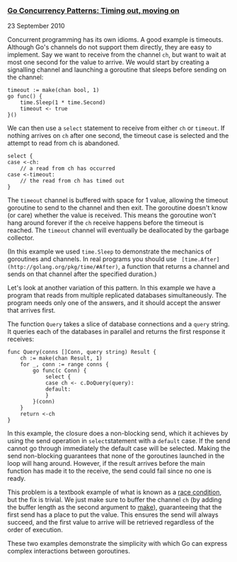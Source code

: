 ### [Go Concurrency Patterns: Timing out, moving on](http://blog.golang.org/go-concurrency-patterns-timing-out-and)

23 September 2010

Concurrent programming has its own idioms. A good example is timeouts. Although Go's channels do not support them directly, they are easy to implement. Say we want to receive from the channel `ch`, but want to wait at most one second for the value to arrive. We would start by creating a signalling channel and launching a goroutine that sleeps before sending on the channel:

``` 
timeout := make(chan bool, 1)
go func() {
    time.Sleep(1 * time.Second)
    timeout <- true
}()
```

We can then use a `select` statement to receive from either `ch` or `timeout`. If nothing arrives on `ch` after one second, the timeout case is selected and the attempt to read from ch is abandoned.

``` 
select {
case <-ch:
    // a read from ch has occurred
case <-timeout:
    // the read from ch has timed out
}
```

The `timeout` channel is buffered with space for 1 value, allowing the timeout goroutine to send to the channel and then exit. The goroutine doesn't know (or care) whether the value is received. This means the goroutine won't hang around forever if the `ch` receive happens before the timeout is reached. The `timeout` channel will eventually be deallocated by the garbage collector.

(In this example we used `time.Sleep` to demonstrate the mechanics of goroutines and channels. In real programs you should use ` [time.After](http://golang.org/pkg/time/#After)`, a function that returns a channel and sends on that channel after the specified duration.)

Let's look at another variation of this pattern. In this example we have a program that reads from multiple replicated databases simultaneously. The program needs only one of the answers, and it should accept the answer that arrives first.

The function `Query` takes a slice of database connections and a `query` string. It queries each of the databases in parallel and returns the first response it receives:

``` 
func Query(conns []Conn, query string) Result {
    ch := make(chan Result, 1)
    for _, conn := range conns {
        go func(c Conn) {
            select {
            case ch <- c.DoQuery(query):
            default:
            }
        }(conn)
    }
    return <-ch
}
```

In this example, the closure does a non-blocking send, which it achieves by using the send operation in `select`statement with a `default` case. If the send cannot go through immediately the default case will be selected. Making the send non-blocking guarantees that none of the goroutines launched in the loop will hang around. However, if the result arrives before the main function has made it to the receive, the send could fail since no one is ready.

This problem is a textbook example of what is known as a [race condition](https://en.wikipedia.org/wiki/Race_condition), but the fix is trivial. We just make sure to buffer the channel `ch` (by adding the buffer length as the second argument to [make](http://golang.org/pkg/builtin/#make)), guaranteeing that the first send has a place to put the value. This ensures the send will always succeed, and the first value to arrive will be retrieved regardless of the order of execution.

These two examples demonstrate the simplicity with which Go can express complex interactions between goroutines.

